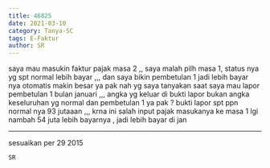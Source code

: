 ```yaml
---
title: 46825
date: 2021-03-10
category: Tanya-SC
tags: E-Faktur
author: SR
---
```


saya mau masukin faktur pajak masa 2 ,, saya malah pilh masa 1, status nya yg spt normal lebih bayar ,,, dan saya bikin pembetulan 1 jadi lebih bayar nya otomatis makin besar ya pak nah yg saya tanyakan saat saya mau lapor pembetulan 1 bulan januari ,,, angka yg keluar di bukti lapor bukan angka keseluruhan yg normal dan pembetulan 1 ya pak ? bukti lapor spt ppn normal nya 93 jutaaan ,,, krna ini salah input pajak masukanya ke masa 1 lgi nambah 54 juta lebih bayarnya , jadi lebih bayar di jan

---

sesuaikan per 29 2015

`SR`
